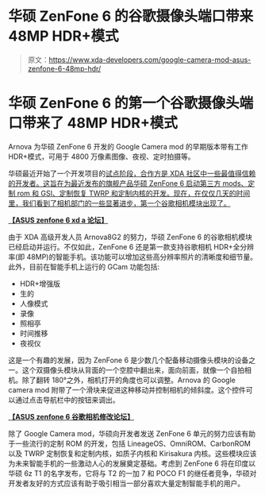 # 华硕 ZenFone 6 的谷歌摄像头端口带来 48MP HDR+模式

> 原文：<https://www.xda-developers.com/google-camera-mod-asus-zenfone-6-48mp-hdr/>

# 华硕 ZenFone 6 的第一个谷歌摄像头端口带来了 48MP HDR+模式

Arnova 为华硕 ZenFone 6 开发的 Google Camera mod 的早期版本带有工作 HDR+模式，可用于 4800 万像素图像、夜视、定时拍摄等。

华硕最近开始了一个开发项目的[试点阶段，合作方是 XDA 社区中一些最值得信赖的开发者。这旨在为最近发布的旗舰产品华硕 ZenFone 6 启动第三方 mods、定制 rom 和 GSI、定制恢复 TWRP 和定制内核的开发。现在，在仅仅几天的时间里，我们看到了相机部门的一些显著进步，第一个谷歌相机模块出现了。](https://www.xda-developers.com/asus-zenfone-6-48mp-flip-camera-snapdragon-855/)

**[【ASUS zenfone 6 xd a 论坛】](https://forum.xda-developers.com/zenfone-6-2019)**

由于 XDA 高级开发人员 Arnova8G2 的努力，华硕 ZenFone 6 的谷歌相机模块已经启动并运行。不仅如此，ZenFone 6 还是第一款支持谷歌相机 HDR+全分辨率(即 48MP)的智能手机。该功能可以增加这些高分辨率照片的清晰度和细节量。此外，目前在智能手机上运行的 GCam 功能包括:

*   HDR+增强版
*   生的
*   人像模式
*   录像
*   照相亭
*   时间推移
*   夜视仪

这是一个有趣的发展，因为 ZenFone 6 是少数几个配备移动摄像头模块的设备之一。这个双摄像头模块从背面的一个空腔中翻出来，面向前面，就像一个自拍相机。除了翻转 180°之外，相机打开的角度也可以调整。Arnova 的 Google camera mod 附带了一个滑块来促进这种移动并控制相机的倾斜度。这个控件可以通过点击导航栏中的按钮来调出。

**[【ASUS zenfone 6 谷歌相机修改论坛】](https://forum.xda-developers.com/showpost.php?p=79709682&postcount=96)**

除了 Google Camera mod，华硕向开发者发送 ZenFone 6 单元的努力应该有助于一些流行的定制 ROM 的开发，包括 LineageOS、OmniROM、CarbonROM 以及 TWRP 定制恢复和定制内核，如质子内核和 Kirisakura 内核。这些模块应该为未来智能手机的一些激动人心的发展奠定基础。考虑到 ZenFone 6 将在印度以华硕 6z T1 的名字发布，它将与 T2 的一加 7 和 POCO F1 的继任者竞争，华硕对开发者友好的方式应该有助于吸引相当一部分喜欢大量定制智能手机的用户。